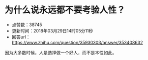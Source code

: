 # 为什么说永远都不要考验人性？
- 点赞数：38745
- 更新时间：2018年03月29日14时05分11秒
- 回答url：https://www.zhihu.com/question/35930303/answer/353408632
<body>
 <p data-pid="6dgz0IfA">因为大多数时候，人是选择做一个好人，而不是本性如此。</p>
</body>